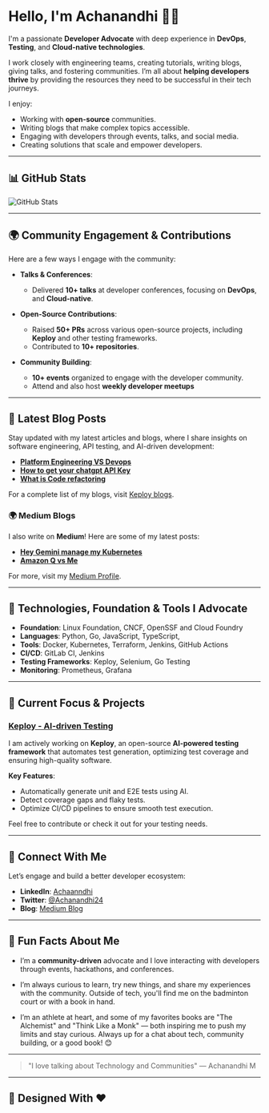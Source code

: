 # Hello, I'm **Achanandhi** 👨‍💻 

I'm a passionate **Developer Advocate** with deep experience in **DevOps**, **Testing**, and **Cloud-native technologies**.

I work closely with engineering teams, creating tutorials, writing blogs, giving talks, and fostering communities. I’m all about **helping developers thrive** by providing the resources they need to be successful in their tech journeys.

I enjoy:
- Working with **open-source** communities.
- Writing blogs that make complex topics accessible.
- Engaging with developers through events, talks, and social media.
- Creating solutions that scale and empower developers.

---

## 📊 GitHub Stats

![GitHub Stats](https://github-readme-stats.vercel.app/api?username=Achanandhi-M&show_icons=true&hide_title=true&count_private=true&theme=radical)

---

## 🌍 Community Engagement & Contributions

Here are a few ways I engage with the community:

- **Talks & Conferences**: 
  - Delivered **10+ talks** at developer conferences, focusing on **DevOps**, and **Cloud-native**.

- **Open-Source Contributions**: 
  - Raised **50+ PRs** across various open-source projects, including **Keploy** and other testing frameworks.
  - Contributed to **10+ repositories**.

- **Community Building**:
  - **10+ events** organized to engage with the developer community.
  - Attend and also host **weekly developer meetups**

---

## 📝 Latest Blog Posts

Stay updated with my latest articles and blogs, where I share insights on software engineering, API testing, and AI-driven development:

- **[Platform Engineering  VS Devops ](https://keploy.io/blog/community/platform-engineering-vs-devops)**
- **[How to get your chatgpt API Key](https://keploy.io/blog/community/how-to-get-your-chatgpt-api-key)**
- **[What is Code refactoring](https://keploy.io/blog/community/what-is-code-refactoring)**

For a complete list of my blogs, visit  [Keploy blogs](https://keploy.io/blog).



### 🌍 Medium Blogs

I also write on **Medium**! Here are some of my latest posts:

- **[Hey Gemini manage my Kubernetes](https://medium.com/@achanandhi.m/hey-gemini-manage-my-kubernetes-65091d2f79fe)** 
- **[Amazon Q vs Me](https://medium.com/@achanandhi.m/me-vs-amazon-q-round-one-8e10e332ccee)**

For more, visit my [Medium Profile](https://medium.com/@yourusername).

---

## 🔧 Technologies, Foundation & Tools I Advocate

- **Foundation**: Linux Foundation, CNCF, OpenSSF and Cloud Foundry
- **Languages**: Python, Go, JavaScript, TypeScript,
- **Tools**: Docker, Kubernetes, Terraform, Jenkins, GitHub Actions
- **CI/CD**:  GitLab CI, Jenkins
- **Testing Frameworks**: Keploy, Selenium, Go Testing
- **Monitoring**: Prometheus, Grafana
---

## 💼 Current Focus & Projects

### [Keploy - AI-driven Testing](https://keploy.io)
I am actively working on **Keploy**, an open-source **AI-powered testing framework** that automates test generation, optimizing test coverage and ensuring high-quality software.

**Key Features**:
- Automatically generate unit and E2E tests using AI.
- Detect coverage gaps and flaky tests.
- Optimize CI/CD pipelines to ensure smooth test execution.

Feel free to contribute or check it out for your testing needs.

---

## 🤝 Connect With Me

Let’s engage and build a better developer ecosystem:

- **LinkedIn**: [Achaanndhi](https://www.linkedin.com/in/achanandhi-m)
- **Twitter**: [@Achanandhi24](https://x.com/Achanandhi24)
- **Blog**: [Medium Blog](https://medium.com/@achanandhi.m)

---

## 📍 Fun Facts About Me

- I’m a **community-driven** advocate and I love interacting with developers through events, hackathons, and conferences.

- I’m always curious to learn, try new things, and share my experiences with the community. Outside of tech, you'll find me on the badminton court or with a book in hand.

- I’m an athlete at heart, and some of my favorites books are "The Alchemist" and "Think Like a Monk" — both inspiring me to push my limits and stay curious. Always up for a chat about tech, community building, or a good book! 😊

---

> "I love talking about Technology and Communities" — Achanandhi M

---

## 🎨 Designed With ❤️ 
